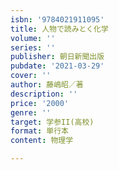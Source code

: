 ```yaml
---
isbn: '9784021911095'
title: 人物で読みとく化学
volume: ''
series: ''
publisher: 朝日新聞出版
pubdate: '2021-03-29'
cover: ''
author: 藤嶋昭／著
description: ''
price: '2000'
genre: ''
target: 学参II(高校)
format: 単行本
content: 物理学

---
```


